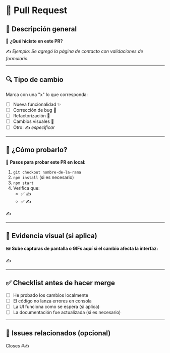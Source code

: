 # 📌 Pull Request

## 📝 Descripción general

🧾 **¿Qué hiciste en este PR?**

✍️ <!-- Reemplaza esta línea con una descripción breve y clara -->
_Ejemplo: Se agregó la página de contacto con validaciones de formulario._

---

## 🔍 Tipo de cambio

Marca con una "x" lo que corresponda:

- [ ] Nueva funcionalidad ✨
- [ ] Corrección de bug 🐛
- [ ] Refactorización 🔧
- [ ] Cambios visuales 🎨
- [ ] Otro: ✍️ <!-- Especifica si seleccionas "Otro" --> _especificar_

---

## 🧪 ¿Cómo probarlo?

🧭 **Pasos para probar este PR en local:**

1. `git checkout nombre-de-la-rama` <!-- Reemplaza con el nombre real de la rama -->
2. `npm install` (si es necesario)
3. `npm start`
4. Verifica que:
   - ✅ ✍️ <!-- Especifica aquí qué debe funcionar correctamente -->
   - ✅ ✍️ <!-- Añade más validaciones si es necesario -->

✍️ <!-- Puedes agregar notas adicionales aquí si hay algo especial a revisar o configurar -->

---

## 📸 Evidencia visual (si aplica)

🖼️ **Sube capturas de pantalla o GIFs aquí si el cambio afecta la interfaz:**

✍️ <!-- Arrastra las imágenes aquí o usa copiar/pegar -->

---

## ✅ Checklist antes de hacer merge

- [ ] He probado los cambios localmente
- [ ] El código no lanza errores en consola
- [ ] La UI funciona como se espera (si aplica)
- [ ] La documentación fue actualizada (si es necesario)

---

## 🔗 Issues relacionados (opcional)

Closes #✍️ <!-- Reemplaza con el número del issue, si aplica -->


